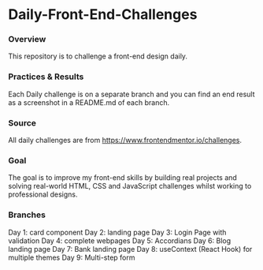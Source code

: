 # Daily-Front-End-Challenges

### Overview
This repository is to challenge a front-end design daily.

### Practices & Results
Each Daily challenge is on a separate branch and you can find an end result as a screenshot in a README.md of each branch.

### Source
All daily challenges are from https://www.frontendmentor.io/challenges.

### Goal
The goal is to improve my front-end skills by building real projects and solving real-world 
HTML, CSS and JavaScript challenges whilst working to professional designs.

### Branches
Day 1: card component
Day 2: landing page
Day 3: Login Page with validation
Day 4: complete webpages
Day 5: Accordians
Day 6: Blog landing page
Day 7: Bank landing page
Day 8: useContext (React Hook) for multiple themes
Day 9: Multi-step form
